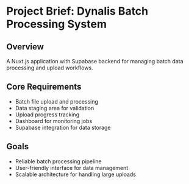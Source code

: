 # Project Brief: Dynalis Batch Processing System

## Overview
A Nuxt.js application with Supabase backend for managing batch data processing and upload workflows.

## Core Requirements
- Batch file upload and processing
- Data staging area for validation
- Upload progress tracking
- Dashboard for monitoring jobs
- Supabase integration for data storage

## Goals
- Reliable batch processing pipeline
- User-friendly interface for data management
- Scalable architecture for handling large uploads
